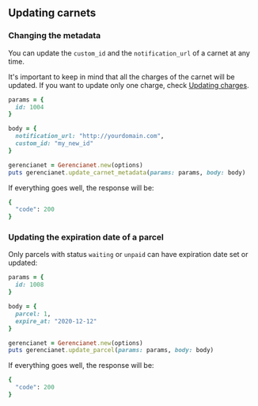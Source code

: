 ## Updating carnets

### Changing the metadata

You can update the `custom_id` and the `notification_url` of a carnet at any time.

It's important to keep in mind that all the charges of the carnet will be updated. If you want to update only one charge, check [Updating charges](/docs/charge-update.md).

```ruby
params = {
  id: 1004
}

body = {
  notification_url: "http://yourdomain.com",
  custom_id: "my_new_id"
}

gerencianet = Gerencianet.new(options)
puts gerencianet.update_carnet_metadata(params: params, body: body)
```

If everything goes well, the response will be:

```ruby
{
  "code": 200
}
```

### Updating the expiration date of a parcel

Only parcels with status `waiting` or `unpaid` can have expiration date set or updated:

```ruby
params = {
  id: 1008
}

body = {
  parcel: 1,
  expire_at: "2020-12-12"
}

gerencianet = Gerencianet.new(options)
puts gerencianet.update_parcel(params: params, body: body)
```

If everything goes well, the response will be:

```ruby
{
  "code": 200
}
```
